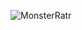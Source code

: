 ![MonsterRatr](https://github.com/yuankong666/Ultimate-RAT-Collection/assets/128066597/0f2337be-8743-45bc-b569-d98ca8e94c4d)
